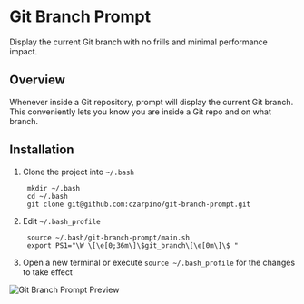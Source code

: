 # Git Branch Prompt

Display the current Git branch with no frills and minimal performance impact.

## Overview

Whenever inside a Git repository, prompt will display the current Git branch. This conveniently lets you know you are inside a Git repo and on what branch.

## Installation

1. Clone the project into `~/.bash`

        mkdir ~/.bash
        cd ~/.bash
        git clone git@github.com:czarpino/git-branch-prompt.git

2. Edit `~/.bash_profile`

        source ~/.bash/git-branch-prompt/main.sh
		export PS1="\W \[\e[0;36m\]\$git_branch\[\e[0m\]\$ "

3. Open a new terminal or execute `source ~/.bash_profile` for the changes to take effect

![Git Branch Prompt Preview](https://raw.github.com/czarpino/git-branch-prompt/master/preview.png)
